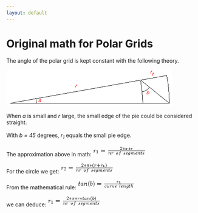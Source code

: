 ```yaml
---
layout: default
---
```

Original math for Polar Grids
=============================

The angle of the polar grid is kept constant with the following theory.

![angles](Polar-Math-images/angle.gif)

When <i>a</i> is small and <i>r</i> large, the small edge of the pie could be considered straight.<br>
<br>
With <i>b = 45</i> degrees, <i>r<sub>1</sub></i> equals the small pie edge.<br>
<br>
The approximation above in math:
![r_1 = \frac{ 2*\pi*r }{ nr \ of \ segments }' align='absmiddle' title='r_1 = \frac{ 2*\pi*r }{ nr \ of \ segments }](Polar-Math-images/form1.gif)

For the circle we get:
![r_2 = \frac{ 2*\pi*(r + r_1) }{ nr \ of \ segments }' align='absmiddle' title='r_2 = \frac{ 2*\pi*(r + r_1) }{ nr \ of \ segments }](Polar-Math-images/form2.gif)

From the mathematical rule:
![tan(b) = \frac{ r_1 }{ curve \ length }' align='absmiddle' title='tan(b) = \frac{ r_1 }{ curve \ length }](Polar-Math-images/form3.gif)

we can deduce:
![r_1 = \frac{ 2 * \pi * r * tan(b) }{ nr \ of \ segments }' align='absmiddle' title='r_1 = \frac{ 2 * \pi * r * tan(b) }{ nr \ of \ segments }](Polar-Math-images/form4.gif)

